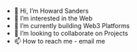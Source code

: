- 👋 Hi, I’m Howard Sanders
- 👀 I’m interested in the Web
- 🌱 I’m currently building Web3 Platforms
- 💞️ I’m looking to collaborate on Projects
- 📫 How to reach me - email me

<!---
sandersh598/sandersh598 is a ✨ special ✨ repository because its `README.md` (this file) appears on your GitHub profile.
You can click the Preview link to take a look at your changes.
--->
